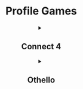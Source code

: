 <h1 align="center">Profile Games</h1>
<!-- CONNECT4 -->
<details align="center"><summary><h2>Connect 4</h2></summary>
<table align="center">
<tr></tr>
<tr><td>
<p align="center"><b>A game of Connect 4 played on GitHub.</b><br>🔴 Click on a column to make a move. It is currently Red's turn. 🔴</p><p>

| [COL 0](https://github.com/neealdon3/neealdon3/issues/new?title=Connect4:+0&body=Please+do+not+change+the+title.+Just+click+"Submit+new+issue".+You+do+not+need+to+do+anything+else.+%3AD) | [COL 1](https://github.com/neealdon3/neealdon3/issues/new?title=Connect4:+1&body=Please+do+not+change+the+title.+Just+click+"Submit+new+issue".+You+do+not+need+to+do+anything+else.+%3AD) | [COL 2](https://github.com/neealdon3/neealdon3/issues/new?title=Connect4:+2&body=Please+do+not+change+the+title.+Just+click+"Submit+new+issue".+You+do+not+need+to+do+anything+else.+%3AD) | [COL 3](https://github.com/neealdon3/neealdon3/issues/new?title=Connect4:+3&body=Please+do+not+change+the+title.+Just+click+"Submit+new+issue".+You+do+not+need+to+do+anything+else.+%3AD) | [COL 4](https://github.com/neealdon3/neealdon3/issues/new?title=Connect4:+4&body=Please+do+not+change+the+title.+Just+click+"Submit+new+issue".+You+do+not+need+to+do+anything+else.+%3AD) | [COL 5](https://github.com/neealdon3/neealdon3/issues/new?title=Connect4:+5&body=Please+do+not+change+the+title.+Just+click+"Submit+new+issue".+You+do+not+need+to+do+anything+else.+%3AD) | [COL 6](https://github.com/neealdon3/neealdon3/issues/new?title=Connect4:+6&body=Please+do+not+change+the+title.+Just+click+"Submit+new+issue".+You+do+not+need+to+do+anything+else.+%3AD) | [COL 7](https://github.com/neealdon3/neealdon3/issues/new?title=Connect4:+7&body=Please+do+not+change+the+title.+Just+click+"Submit+new+issue".+You+do+not+need+to+do+anything+else.+%3AD) |
| :-: | :-: | :-: | :-: | :-: | :-: | :-: | :-: |
| <img src="https://github.com/neealdon3/neealdon3/raw/master/games/common/blank.png" alt="blank" width="50px"> | <img src="https://github.com/neealdon3/neealdon3/raw/master/games/common/blank.png" alt="blank" width="50px"> | <img src="https://github.com/neealdon3/neealdon3/raw/master/games/common/blank.png" alt="blank" width="50px"> | <img src="https://github.com/neealdon3/neealdon3/raw/master/games/common/blank.png" alt="blank" width="50px"> | <img src="https://github.com/neealdon3/neealdon3/raw/master/games/common/blank.png" alt="blank" width="50px"> | <img src="https://github.com/neealdon3/neealdon3/raw/master/games/common/blank.png" alt="blank" width="50px"> | <img src="https://github.com/neealdon3/neealdon3/raw/master/games/common/blank.png" alt="blank" width="50px"> | <img src="https://github.com/neealdon3/neealdon3/raw/master/games/common/blank.png" alt="blank" width="50px"> |
| <img src="https://github.com/neealdon3/neealdon3/raw/master/games/common/blank.png" alt="blank" width="50px"> | <img src="https://github.com/neealdon3/neealdon3/raw/master/games/common/blank.png" alt="blank" width="50px"> | <img src="https://github.com/neealdon3/neealdon3/raw/master/games/common/blank.png" alt="blank" width="50px"> | <img src="https://github.com/neealdon3/neealdon3/raw/master/games/common/blank.png" alt="blank" width="50px"> | <img src="https://github.com/neealdon3/neealdon3/raw/master/games/common/blank.png" alt="blank" width="50px"> | <img src="https://github.com/neealdon3/neealdon3/raw/master/games/common/blank.png" alt="blank" width="50px"> | <img src="https://github.com/neealdon3/neealdon3/raw/master/games/common/blank.png" alt="blank" width="50px"> | <img src="https://github.com/neealdon3/neealdon3/raw/master/games/common/blank.png" alt="blank" width="50px"> |
| <img src="https://github.com/neealdon3/neealdon3/raw/master/games/common/blank.png" alt="blank" width="50px"> | <img src="https://github.com/neealdon3/neealdon3/raw/master/games/common/blank.png" alt="blank" width="50px"> | <img src="https://github.com/neealdon3/neealdon3/raw/master/games/common/blank.png" alt="blank" width="50px"> | <img src="https://github.com/neealdon3/neealdon3/raw/master/games/common/blank.png" alt="blank" width="50px"> | <img src="https://github.com/neealdon3/neealdon3/raw/master/games/common/blank.png" alt="blank" width="50px"> | <img src="https://github.com/neealdon3/neealdon3/raw/master/games/common/blank.png" alt="blank" width="50px"> | <img src="https://github.com/neealdon3/neealdon3/raw/master/games/common/blank.png" alt="blank" width="50px"> | <img src="https://github.com/neealdon3/neealdon3/raw/master/games/common/blank.png" alt="blank" width="50px"> |
| <img src="https://github.com/neealdon3/neealdon3/raw/master/games/common/blank.png" alt="blank" width="50px"> | <img src="https://github.com/neealdon3/neealdon3/raw/master/games/common/blank.png" alt="blank" width="50px"> | <img src="https://github.com/neealdon3/neealdon3/raw/master/games/common/blank.png" alt="blank" width="50px"> | <img src="https://github.com/neealdon3/neealdon3/raw/master/games/common/blank.png" alt="blank" width="50px"> | <img src="https://github.com/neealdon3/neealdon3/raw/master/games/connect4_data/blank.svg" alt="blank" width="50px"> | <img src="https://github.com/neealdon3/neealdon3/raw/master/games/common/blank.png" alt="blank" width="50px"> | <img src="https://github.com/neealdon3/neealdon3/raw/master/games/common/blank.png" alt="blank" width="50px"> | <img src="https://github.com/neealdon3/neealdon3/raw/master/games/common/blank.png" alt="blank" width="50px"> |
| <img src="https://github.com/neealdon3/neealdon3/raw/master/games/common/blank.png" alt="blank" width="50px"> | <img src="https://github.com/neealdon3/neealdon3/raw/master/games/common/blank.png" alt="blank" width="50px"> | <img src="https://github.com/neealdon3/neealdon3/raw/master/games/common/blank.png" alt="blank" width="50px"> | <img src="https://github.com/neealdon3/neealdon3/raw/master/games/common/blank.png" alt="blank" width="50px"> | <img src="https://github.com/neealdon3/neealdon3/raw/master/games/connect4_data/red.svg" alt="red" width="50px"> | <img src="https://github.com/neealdon3/neealdon3/raw/master/games/common/blank.png" alt="blank" width="50px"> | <img src="https://github.com/neealdon3/neealdon3/raw/master/games/common/blank.png" alt="blank" width="50px"> | <img src="https://github.com/neealdon3/neealdon3/raw/master/games/common/blank.png" alt="blank" width="50px"> |
| <img src="https://github.com/neealdon3/neealdon3/raw/master/games/common/blank.png" alt="blank" width="50px"> | <img src="https://github.com/neealdon3/neealdon3/raw/master/games/common/blank.png" alt="blank" width="50px"> | <img src="https://github.com/neealdon3/neealdon3/raw/master/games/common/blank.png" alt="blank" width="50px"> | <img src="https://github.com/neealdon3/neealdon3/raw/master/games/connect4_data/blank.svg" alt="blank" width="50px"> | <img src="https://github.com/neealdon3/neealdon3/raw/master/games/connect4_data/red.svg" alt="red" width="50px"> | <img src="https://github.com/neealdon3/neealdon3/raw/master/games/common/blank.png" alt="blank" width="50px"> | <img src="https://github.com/neealdon3/neealdon3/raw/master/games/common/blank.png" alt="blank" width="50px"> | <img src="https://github.com/neealdon3/neealdon3/raw/master/games/common/blank.png" alt="blank" width="50px"> |


<details align="left"><summary><h3>History of moves for this game</h3></summary>

| Move | User |
| :-: | :-: |
| 🟡 Column 4 | [ @oSumAtrIX](https://github.com/oSumAtrIX) |
| 🔴 Column 4 | [ @neealdon3](https://github.com/neealdon3) |
| 🟡 Column 3 | [ @neealdon3](https://github.com/neealdon3) |
| 🔴 Column 4 | [ @neealdon3](https://github.com/neealdon3) |

</details>

<details align="left"><summary><h3>Top 10 most active players</h3></summary>

| Moves | User |
| :-: | :-: |
| 29 | [ @neealdon3](https://github.com/neealdon3) |
| 1 | [ @lluminate](https://github.com/lluminate) |
| 1 | [ @PHANTOMGOD2OP](https://github.com/PHANTOMGOD2OP) |
| 1 | [ @oSumAtrIX](https://github.com/oSumAtrIX) |

</details>

<details align="left"><summary><h3>Stats</h3></summary>

| Stat | Value |
| :-: | :-: |
| Red Wins | 1 |
| blank Wins | 1 |
| Average Time per Game | 6 Days, 9 Hours, 47 Minutes, 56 Seconds |
| Average Moves per Game | 13.5 |

</details>
</td></tr>
</table>
</details>
<!-- CONNECT4 -->
<!-- OTHELLO -->
<details align="center"><summary><h2>Othello</h2></summary>
<table align="center">
<tr></tr>
<tr><td>
<p align="center"><b>A game of Othello played on GitHub.</b><br>Click on a white dot to make your move.<br>Blue has 11 pieces. Green has 8 pieces.<br>🟢 It is currently Green's turn. 🟢</p><p>

|  | A | B | C | D | E | F | G | H |
| :-: | :-: | :-: | :-: | :-: | :-: | :-: | :-: | :-: |
| 0 | <img src="https://github.com/neealdon3/neealdon3/raw/master/games/common/blank.png" alt="blank" width="50px"> | <img src="https://github.com/neealdon3/neealdon3/raw/master/games/common/blank.png" alt="blank" width="50px"> | <img src="https://github.com/neealdon3/neealdon3/raw/master/games/common/blank.png" alt="blank" width="50px"> | <img src="https://github.com/neealdon3/neealdon3/raw/master/games/common/blank.png" alt="blank" width="50px"> | <a href='https://github.com/neealdon3/neealdon3/issues/new?title=Othello:+E0&body=Please+do+not+change+the+title.+Just+click+"Submit+new+issue".+You+do+not+need+to+do+anything+else.+%3AD'><img src='https://github.com/neealdon3/neealdon3/raw/master/games/othello_data/marker.svg' alt='marker' width='50px'></a> | <a href='https://github.com/neealdon3/neealdon3/issues/new?title=Othello:+F0&body=Please+do+not+change+the+title.+Just+click+"Submit+new+issue".+You+do+not+need+to+do+anything+else.+%3AD'><img src='https://github.com/neealdon3/neealdon3/raw/master/games/othello_data/marker.svg' alt='marker' width='50px'></a> | <img src="https://github.com/neealdon3/neealdon3/raw/master/games/common/blank.png" alt="blank" width="50px"> | <img src="https://github.com/neealdon3/neealdon3/raw/master/games/common/blank.png" alt="blank" width="50px"> |
| 1 | <img src="https://github.com/neealdon3/neealdon3/raw/master/games/common/blank.png" alt="blank" width="50px"> | <img src="https://github.com/neealdon3/neealdon3/raw/master/games/common/blank.png" alt="blank" width="50px"> | <img src="https://github.com/neealdon3/neealdon3/raw/master/games/common/blank.png" alt="blank" width="50px"> | <img src="https://github.com/neealdon3/neealdon3/raw/master/games/othello_data/green.svg" alt="green" width="50px"> | <img src="https://github.com/neealdon3/neealdon3/raw/master/games/othello_data/blue.svg" alt="blue" width="50px"> | <a href='https://github.com/neealdon3/neealdon3/issues/new?title=Othello:+F1&body=Please+do+not+change+the+title.+Just+click+"Submit+new+issue".+You+do+not+need+to+do+anything+else.+%3AD'><img src='https://github.com/neealdon3/neealdon3/raw/master/games/othello_data/marker.svg' alt='marker' width='50px'></a> | <img src="https://github.com/neealdon3/neealdon3/raw/master/games/common/blank.png" alt="blank" width="50px"> | <img src="https://github.com/neealdon3/neealdon3/raw/master/games/common/blank.png" alt="blank" width="50px"> |
| 2 | <img src="https://github.com/neealdon3/neealdon3/raw/master/games/common/blank.png" alt="blank" width="50px"> | <img src="https://github.com/neealdon3/neealdon3/raw/master/games/common/blank.png" alt="blank" width="50px"> | <img src="https://github.com/neealdon3/neealdon3/raw/master/games/common/blank.png" alt="blank" width="50px"> | <img src="https://github.com/neealdon3/neealdon3/raw/master/games/othello_data/green.svg" alt="green" width="50px"> | <img src="https://github.com/neealdon3/neealdon3/raw/master/games/othello_data/blue.svg" alt="blue" width="50px"> | <a href='https://github.com/neealdon3/neealdon3/issues/new?title=Othello:+F2&body=Please+do+not+change+the+title.+Just+click+"Submit+new+issue".+You+do+not+need+to+do+anything+else.+%3AD'><img src='https://github.com/neealdon3/neealdon3/raw/master/games/othello_data/marker.svg' alt='marker' width='50px'></a> | <img src="https://github.com/neealdon3/neealdon3/raw/master/games/common/blank.png" alt="blank" width="50px"> | <img src="https://github.com/neealdon3/neealdon3/raw/master/games/common/blank.png" alt="blank" width="50px"> |
| 3 | <img src="https://github.com/neealdon3/neealdon3/raw/master/games/common/blank.png" alt="blank" width="50px"> | <a href='https://github.com/neealdon3/neealdon3/issues/new?title=Othello:+B3&body=Please+do+not+change+the+title.+Just+click+"Submit+new+issue".+You+do+not+need+to+do+anything+else.+%3AD'><img src='https://github.com/neealdon3/neealdon3/raw/master/games/othello_data/marker.svg' alt='marker' width='50px'></a> | <img src="https://github.com/neealdon3/neealdon3/raw/master/games/othello_data/green.svg" alt="green" width="50px"> | <img src="https://github.com/neealdon3/neealdon3/raw/master/games/othello_data/green.svg" alt="green" width="50px"> | <img src="https://github.com/neealdon3/neealdon3/raw/master/games/othello_data/blue.svg" alt="blue" width="50px"> | <img src="https://github.com/neealdon3/neealdon3/raw/master/games/othello_data/blue.svg" alt="blue" width="50px"> | <a href='https://github.com/neealdon3/neealdon3/issues/new?title=Othello:+G3&body=Please+do+not+change+the+title.+Just+click+"Submit+new+issue".+You+do+not+need+to+do+anything+else.+%3AD'><img src='https://github.com/neealdon3/neealdon3/raw/master/games/othello_data/marker.svg' alt='marker' width='50px'></a> | <img src="https://github.com/neealdon3/neealdon3/raw/master/games/common/blank.png" alt="blank" width="50px"> |
| 4 | <img src="https://github.com/neealdon3/neealdon3/raw/master/games/common/blank.png" alt="blank" width="50px"> | <a href='https://github.com/neealdon3/neealdon3/issues/new?title=Othello:+B4&body=Please+do+not+change+the+title.+Just+click+"Submit+new+issue".+You+do+not+need+to+do+anything+else.+%3AD'><img src='https://github.com/neealdon3/neealdon3/raw/master/games/othello_data/marker.svg' alt='marker' width='50px'></a> | <img src="https://github.com/neealdon3/neealdon3/raw/master/games/othello_data/blue.svg" alt="blue" width="50px"> | <img src="https://github.com/neealdon3/neealdon3/raw/master/games/othello_data/green.svg" alt="green" width="50px"> | <img src="https://github.com/neealdon3/neealdon3/raw/master/games/othello_data/blue.svg" alt="blue" width="50px"> | <a href='https://github.com/neealdon3/neealdon3/issues/new?title=Othello:+F4&body=Please+do+not+change+the+title.+Just+click+"Submit+new+issue".+You+do+not+need+to+do+anything+else.+%3AD'><img src='https://github.com/neealdon3/neealdon3/raw/master/games/othello_data/marker.svg' alt='marker' width='50px'></a> | <a href='https://github.com/neealdon3/neealdon3/issues/new?title=Othello:+G4&body=Please+do+not+change+the+title.+Just+click+"Submit+new+issue".+You+do+not+need+to+do+anything+else.+%3AD'><img src='https://github.com/neealdon3/neealdon3/raw/master/games/othello_data/marker.svg' alt='marker' width='50px'></a> | <img src="https://github.com/neealdon3/neealdon3/raw/master/games/common/blank.png" alt="blank" width="50px"> |
| 5 | <a href='https://github.com/neealdon3/neealdon3/issues/new?title=Othello:+A5&body=Please+do+not+change+the+title.+Just+click+"Submit+new+issue".+You+do+not+need+to+do+anything+else.+%3AD'><img src='https://github.com/neealdon3/neealdon3/raw/master/games/othello_data/marker.svg' alt='marker' width='50px'></a> | <img src="https://github.com/neealdon3/neealdon3/raw/master/games/othello_data/blue.svg" alt="blue" width="50px"> | <img src="https://github.com/neealdon3/neealdon3/raw/master/games/othello_data/green.svg" alt="green" width="50px"> | <img src="https://github.com/neealdon3/neealdon3/raw/master/games/othello_data/blue.svg" alt="blue" width="50px"> | <img src="https://github.com/neealdon3/neealdon3/raw/master/games/othello_data/blue.svg" alt="blue" width="50px"> | <img src="https://github.com/neealdon3/neealdon3/raw/master/games/othello_data/blue.svg" alt="blue" width="50px"> | <a href='https://github.com/neealdon3/neealdon3/issues/new?title=Othello:+G5&body=Please+do+not+change+the+title.+Just+click+"Submit+new+issue".+You+do+not+need+to+do+anything+else.+%3AD'><img src='https://github.com/neealdon3/neealdon3/raw/master/games/othello_data/marker.svg' alt='marker' width='50px'></a> | <img src="https://github.com/neealdon3/neealdon3/raw/master/games/common/blank.png" alt="blank" width="50px"> |
| 6 | <a href='https://github.com/neealdon3/neealdon3/issues/new?title=Othello:+A6&body=Please+do+not+change+the+title.+Just+click+"Submit+new+issue".+You+do+not+need+to+do+anything+else.+%3AD'><img src='https://github.com/neealdon3/neealdon3/raw/master/games/othello_data/marker.svg' alt='marker' width='50px'></a> | <img src="https://github.com/neealdon3/neealdon3/raw/master/games/othello_data/green.svg" alt="green" width="50px"> | <img src="https://github.com/neealdon3/neealdon3/raw/master/games/othello_data/blue.svg" alt="blue" width="50px"> | <a href='https://github.com/neealdon3/neealdon3/issues/new?title=Othello:+D6&body=Please+do+not+change+the+title.+Just+click+"Submit+new+issue".+You+do+not+need+to+do+anything+else.+%3AD'><img src='https://github.com/neealdon3/neealdon3/raw/master/games/othello_data/marker.svg' alt='marker' width='50px'></a> | <img src="https://github.com/neealdon3/neealdon3/raw/master/games/othello_data/green.svg" alt="green" width="50px"> | <a href='https://github.com/neealdon3/neealdon3/issues/new?title=Othello:+F6&body=Please+do+not+change+the+title.+Just+click+"Submit+new+issue".+You+do+not+need+to+do+anything+else.+%3AD'><img src='https://github.com/neealdon3/neealdon3/raw/master/games/othello_data/marker.svg' alt='marker' width='50px'></a> | <a href='https://github.com/neealdon3/neealdon3/issues/new?title=Othello:+G6&body=Please+do+not+change+the+title.+Just+click+"Submit+new+issue".+You+do+not+need+to+do+anything+else.+%3AD'><img src='https://github.com/neealdon3/neealdon3/raw/master/games/othello_data/marker.svg' alt='marker' width='50px'></a> | <img src="https://github.com/neealdon3/neealdon3/raw/master/games/common/blank.png" alt="blank" width="50px"> |
| 7 | <img src="https://github.com/neealdon3/neealdon3/raw/master/games/common/blank.png" alt="blank" width="50px"> | <img src="https://github.com/neealdon3/neealdon3/raw/master/games/common/blank.png" alt="blank" width="50px"> | <a href='https://github.com/neealdon3/neealdon3/issues/new?title=Othello:+C7&body=Please+do+not+change+the+title.+Just+click+"Submit+new+issue".+You+do+not+need+to+do+anything+else.+%3AD'><img src='https://github.com/neealdon3/neealdon3/raw/master/games/othello_data/marker.svg' alt='marker' width='50px'></a> | <img src="https://github.com/neealdon3/neealdon3/raw/master/games/common/blank.png" alt="blank" width="50px"> | <img src="https://github.com/neealdon3/neealdon3/raw/master/games/common/blank.png" alt="blank" width="50px"> | <img src="https://github.com/neealdon3/neealdon3/raw/master/games/common/blank.png" alt="blank" width="50px"> | <img src="https://github.com/neealdon3/neealdon3/raw/master/games/common/blank.png" alt="blank" width="50px"> | <img src="https://github.com/neealdon3/neealdon3/raw/master/games/common/blank.png" alt="blank" width="50px"> |


<details align="left"><summary><h3>History of moves for this game</h3></summary>

| Move | User |
| :-: | :-: |
| 🔵 E1 | [ @neealdon3](https://github.com/neealdon3) |
| 🟢 B6 | [ @neealdon3](https://github.com/neealdon3) |
| 🔵 F5 | [ @neealdon3](https://github.com/neealdon3) |
| 🟢 D1 | [ @neealdon3](https://github.com/neealdon3) |
| 🔵 B5 | [ @neealdon3](https://github.com/neealdon3) |
| 🟢 E6 | [ @neealdon3](https://github.com/neealdon3) |
| 🔵 D2 | [ @neealdon3](https://github.com/neealdon3) |
| 🟢 E2 | [ @neealdon3](https://github.com/neealdon3) |
| 🔵 C6 | [ @neealdon3](https://github.com/neealdon3) |
| 🟢 C3 | [ @neealdon3](https://github.com/neealdon3) |
| 🔵 F3 | [ @neealdon3](https://github.com/neealdon3) |
| 🟢 E5 | [ @neealdon3](https://github.com/neealdon3) |
| 🔵 D5 | [ @neealdon3](https://github.com/neealdon3) |
| 🟢 C5 | [ @neealdon3](https://github.com/neealdon3) |
| 🔵 C4 | [ @neealdon3](https://github.com/neealdon3) |

</details>

<details align="left"><summary><h3>Top 10 most active players</h3></summary>

| Moves | User |
| :-: | :-: |
| 15 | [ @neealdon3](https://github.com/neealdon3) |

</details>

<details align="left"><summary><h3>Stats</h3></summary>

| Stat | Value |
| :-: | :-: |
| Blue Wins | 0 |
| Green Wins | 0 |

</details>
</td></tr>
</table>
</details>
